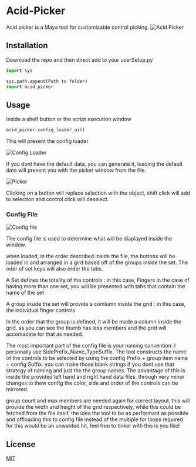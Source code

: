 # Acid-Picker

Acid picker is a Maya tool for customizable control picking.
![Acid Picker](https://i.imgur.com/RXbu522.gif)

## Installation

Download the repo and then direct add to your userSetup.py

```python
import sys

sys.path.append(Path to folder) 
import acid_picker

```

## Usage

Inside a shelf button or the script execution window

```python
acid_picker.config_loader_ui()
```

This will present the config loader

![Config Loader](https://imgur.com/smSO4QI.png)

If you dont have the default data, you can generate it, loading the default data will present you with the picker window from the file.

![Picker](https://imgur.com/8cfl3Ef.png)

Clicking on a button will replace selection with the object, shift click will add to selection and control click will deselect. 

### Config File

![Config file](https://i.imgur.com/KCbjglf.png)

The config file is used to determine what will be diaplayed inside the window.

when loaded, in the order described inside the file, the buttons will be loaded in and arranged in a gird based off of the groups inside the set. The oder of set keys will also order the tabs.

A Set defines the totality of the controls : in this case, Fingers
in the case of having more than one set, you will be presented with tabs that contain the name of the set

A group inside the set will provide a comlumn inside the grid : in this case, the individual finger controls

In the order that the group is defined, it will be made a column inside the grid. as you can see the thumb has less members and the grid will accomadate for that as needed.

The most important part of the config file is your naming convention. I personally use SidePrefix_Name_TypeSuffix. The tool constructs the name of the controls to be selected by using the config Prefix + group item name + config Suffix. you can make those blank strings if you dont use that strategy of naming and just the the group names. The advantage of this is inside the provided left hand and right hand data files. through very minor changes to thew config the color, side and order of the controls can be mirrored.

group count and max members are needed again for correct layout, this will provide the width and height of the grid respectively, while this could be fetched from the file itself, the idea the tool to be as performant as possible and offloading this to config file instead of the multiple for loops required for this would be an unwanted hit, feel free to tinker with this is you like!


## License
[MIT](https://choosealicense.com/licenses/mit/)
